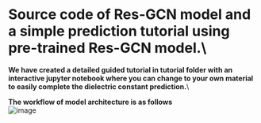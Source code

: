 # Source code of Res-GCN model and a simple prediction tutorial using pre-trained Res-GCN model.\

**We have created a detailed guided tutorial in tutorial folder with an interactive jupyter notebook where you can change to your own material to easily complete the dielectric constant prediction.**\


**The workflow of model architecture is as follows**\
![image](https://github.com/Zhaochen-Xi/Res-GCN/edit/main/model_structure.png)
